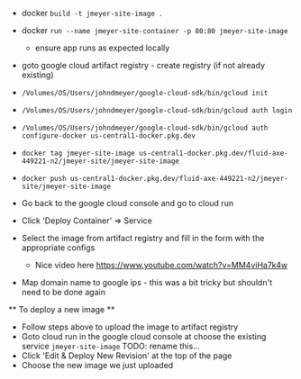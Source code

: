 * docker `build -t jmeyer-site-image .`
* docker `run --name jmeyer-site-container -p 80:80 jmeyer-site-image`
    * ensure app runs as expected locally

* goto google cloud artifact registry - create registry (if not already existing)

* `/Volumes/OS/Users/johndmeyer/google-cloud-sdk/bin/gcloud init`
* `/Volumes/OS/Users/johndmeyer/google-cloud-sdk/bin/gcloud auth login`
* `/Volumes/OS/Users/johndmeyer/google-cloud-sdk/bin/gcloud auth configure-docker us-central1-docker.pkg.dev`
* `docker tag jmeyer-site-image us-central1-docker.pkg.dev/fluid-axe-449221-n2/jmeyer-site/jmeyer-site-image`
* `docker push us-central1-docker.pkg.dev/fluid-axe-449221-n2/jmeyer-site/jmeyer-site-image`

* Go back to the google cloud console and go to cloud run
* Click 'Deploy Container' => Service
* Select the image from artifact registry and fill in the form with the appropriate configs
    * Nice video here https://www.youtube.com/watch?v=MM4viHa7k4w
* Map domain name to google ips - this was a bit tricky but shouldn't need to be done again

** To deploy a new image **
* Follow steps above to upload the image to artifact registry
* Goto cloud run in the google cloud console at choose the existing service `jmeyer-site-image` TODO: rename this...
* Click 'Edit & Deploy New Revision' at the top of the page
* Choose the new image we just uploaded